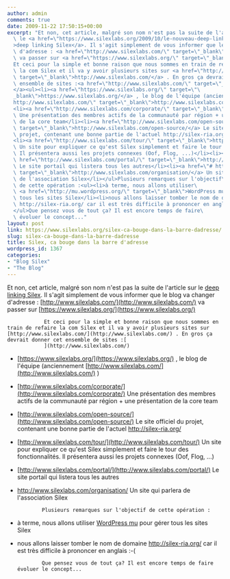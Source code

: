 ```yaml
---
author: admin
comments: true
date: 2009-11-22 17:50:15+00:00
excerpt: "Et non, cet article, malgré son nom n'est pas la suite de l'article sur\
  \ le <a href=\"https://www.silexlabs.org/2009/10/le-nouveau-deep-linking-silex/\"\
  >deep linking Silex</a>. Il s'agit simplement de vous informer que le blog va changer\
  \ d'adresse : <a href=\"http://www.silexlabs.com/\" target=\"_blank\">http://www.silexlabs.com/</a>\
  \ va passer sur <a href=\"https://www.silexlabs.org/\" target=\"_blank\">https://www.silexlabs.org/</a>\
  Et ceci pour la simple et bonne raison que nous sommes en train de refaire\
  \ la com Silex et il va y avoir plusieurs sites sur <a href=\"http://www.silexlabs.com/\"\
  \ target=\"_blank\">http://www.silexlabs.com/</a> . En gros ça devrait donner cet\
  \ ensemble de sites :<a href=\"http://www.silexlabs.com/\" target=\"_blank\">\
  </a><ul><li><a href=\"https://www.silexlabs.org/\" target=\"\
  _blank\">https://www.silexlabs.org/</a> , le blog de l'équipe (anciennement <a href=\"\
  http://www.silexlabs.com/\" target=\"_blank\">http://www.silexlabs.com/</a> )</li>\
  <li><a href=\"http://www.silexlabs.com/corporate/\" target=\"_blank\">http://www.silexlabs.com/corporate/</a>\
  \ Une présentation des membres actifs de la communauté par région + une présentation\
  \ de la core team</li><li><a href=\"http://www.silexlabs.com/open-source/\"\
  \ target=\"_blank\">http://www.silexlabs.com/open-source/</a> Le site officiel du\
  \ projet, contenant une bonne partie de l'actuel http://silex-ria.org/</li>\
  <li><a href=\"http://www.silexlabs.com/tour/\" target=\"_blank\">http://www.silexlabs.com/tour/</a>\
  \ Un site pour expliquer ce qu'est Silex simplement et faire le tour des fonctionnalités.\
  \ Il présentera aussi les projets connexes (Oof, Flog, ...)</li><li><a\
  \ href=\"http://www.silexlabs.com/portal/\" target=\"_blank\">http://www.silexlabs.com/portal/</a>\
  \ Le site portail qui listera tous les autres</li><li><a href=\"# http://www.silexlabs.com/organisation/\"\
  \ target=\"_blank\">http://www.silexlabs.com/organisation/</a> Un site qui parlera\
  \ de l'association Silex</li></ul>Plusieurs remarques sur l'objectif\
  \ de cette opération :<ul><li>à terme, nous allons utiliser\
  \ <a href=\"http://mu.wordpress.org/\" target=\"_blank\">WordPress mu</a> pour gérer\
  \ tous les sites Silex</li><li>nous allons laisser tomber le nom de domaine\
  \ http://silex-ria.org/ car il est très difficile à prononcer en anglais :-(</li>\
  </ul>Que pensez vous de tout ça? Il est encore temps de faire\
  \ évoluer le concept..."
layout: post
link: https://www.silexlabs.org/silex-ca-bouge-dans-la-barre-dadresse/
slug: silex-ca-bouge-dans-la-barre-dadresse
title: Silex, ca bouge dans la barre d'adresse
wordpress_id: 1367
categories:
- "Blog Silex"
- "The Blog"
---
```


Et non, cet article, malgré son nom n'est pas la suite de l'article sur le [deep linking Silex](https://www.silexlabs.org/2009/10/le-nouveau-deep-linking-silex/). Il s'agit simplement de vous informer que le blog va changer d'adresse : [http://www.silexlabs.com/](http://www.silexlabs.com/) va passer sur [https://www.silexlabs.org/](https://www.silexlabs.org/)

				Et ceci pour la simple et bonne raison que nous sommes en train de refaire la com Silex et il va y avoir plusieurs sites sur [http://www.silexlabs.com/](http://www.silexlabs.com/) . En gros ça devrait donner cet ensemble de sites :[
				](http://www.silexlabs.com/)




  * [https://www.silexlabs.org/](https://www.silexlabs.org/) , le blog de l'équipe (anciennement [http://www.silexlabs.com/](http://www.silexlabs.com/) )


  * [http://www.silexlabs.com/corporate/](http://www.silexlabs.com/corporate/) Une présentation des membres actifs de la communauté par région + une présentation de la core team


  * [http://www.silexlabs.com/open-source/](http://www.silexlabs.com/open-source/) Le site officiel du projet, contenant une bonne partie de l'actuel http://silex-ria.org/


  * [http://www.silexlabs.com/tour/](http://www.silexlabs.com/tour/) Un site pour expliquer ce qu'est Silex simplement et faire le tour des fonctionnalités. Il présentera aussi les projets connexes (Oof, Flog, ...)


  * [http://www.silexlabs.com/portal/](http://www.silexlabs.com/portal/) Le site portail qui listera tous les autres


  * http://www.silexlabs.com/organisation/ Un site qui parlera de l'association Silex


				Plusieurs remarques sur l'objectif de cette opération :


  * à terme, nous allons utiliser [WordPress mu](http://mu.wordpress.org/) pour gérer tous les sites Silex


  * nous allons laisser tomber le nom de domaine http://silex-ria.org/ car il est très difficile à prononcer en anglais :-(


				Que pensez vous de tout ça? Il est encore temps de faire évoluer le concept...
